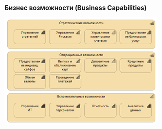 ## Бизнес возможности (Business Capabilities)

<img src="../images/business-capabilities/Business Capability.bmp" alt="">